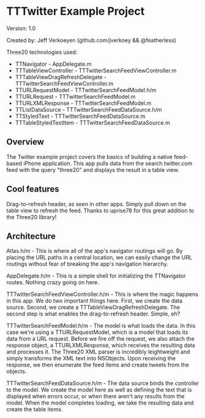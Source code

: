 
TTTwitter Example Project
=========================

Version: 1.0

Created by: Jeff Verkoeyen (github.com/jverkoey && @featherless)

Three20 technologies used:

* TTNavigator                     - AppDelegate.m
* TTTableViewController           - TTTwitterSearchFeedViewController.m
* TTTableViewDragRefreshDelegate  - TTTwitterSearchFeedViewController.m
* TTURLRequestModel               - TTTwitterSearchFeedModel.h/m
* TTURLRequest                    - TTTwitterSearchFeedModel.m
* TTURLXMLResponse                - TTTwitterSearchFeedModel.m
* TTListDataSource                - TTTwitterSearchFeedDataSource.h/m
* TTStyledText                    - TTTwitterSearchFeedDataSource.m
* TTTableStyledTextItem           - TTTwitterSearchFeedDataSource.m

Overview
--------

The Twitter example project covers the basics of building a native feed-based iPhone application.
This app pulls data from the search.twitter.com feed with the query "three20" and displays the
result in a table view.

Cool features
-------------

Drag-to-refresh header, as seen in other apps. Simply pull down on the table view to refresh the
feed. Thanks to uprise78 for this great addition to the Three20 library!

Architecture
------------

Atlas.h/m - This is where all of the app's navigator routings will go. By placing the URL paths in
            a central location, we can easily change the URL routings without fear of breaking the
            app's navigation hierarchy.

AppDelegate.h/m - This is a simple shell for initializing the TTNavigator routes. Nothing crazy
                  going on here.

TTTwitterSearchFeedViewController.h/m - This is where the magic happens in this app.
                                        We do two important things here. First, we create the
                                        data source. Second, we create a
                                        TTTableViewDragRefreshDelegate. The second step is what
                                        enables the drag-to-refresh header.
                                        Simple, eh?

TTTwitterSearchFeedModel.h/m - The model is what loads the data. In this case we're using a
                               TTURLRequestModel, which is a model that loads its data from a URL
                               request. Before we fire off the request, we also attach the response
                               object, a TTURLXMLResponse, which receives the resulting data and
                               processes it. The Three20 XML parser is incredibly leightweight and
                               simply transforms the XML text into NSObjects.
                               Upon receiving the response, we then enumerate the feed items and
                               create tweets from the objects.

TTTwitterSearchFeedDataSource.h/m - The data source binds the controller to the model. We create
                                    the model here as well as defining the text that is displayed
                                    when errors occur, or when there aren't any results from the
                                    model. When the model completes loading, we take the resulting
                                    data and create the table items.

